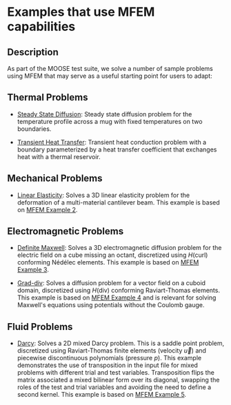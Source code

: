 # Examples that use MFEM capabilities

## Description

As part of the MOOSE test suite, we solve a number of sample problems using MFEM
that may serve as a useful starting point for users to adapt:

## Thermal Problems

- [Steady State Diffusion](syntax/MFEM/SteadyStateDiffusion.md): Steady state diffusion problem
  for the temperature profile across a mug with fixed temperatures on two boundaries.

- [Transient Heat Transfer](syntax/MFEM/HeatTransfer.md): Transient heat conduction
  problem with a boundary parameterized by a heat transfer coefficient that exchanges
  heat with a thermal reservoir.

## Mechanical Problems

- [Linear Elasticity](syntax/MFEM/LinearElasticity.md): Solves a 3D linear elasticity
  problem for the deformation of a multi-material cantilever beam. This example
  is based on [MFEM Example 2](https://mfem.org/examples/#ex2).

## Electromagnetic Problems

- [Definite Maxwell](syntax/MFEM/DefiniteMaxwell.md): Solves a 3D electromagnetic
  diffusion problem for the electric field on a cube missing an octant, discretized
  using $H(\mathrm{curl})$ conforming Nédélec elements. This example is based on
  [MFEM Example 3](https://mfem.org/examples/#ex3).

- [Grad-div](syntax/MFEM/Grad-Div.md): Solves a diffusion problem for a vector field
  on a cuboid domain, discretized using $H(\mathrm{div})$ conforming Raviart-Thomas
  elements. This example is based on [MFEM Example 4](https://mfem.org/examples/#ex4) and
  is relevant for solving Maxwell's equations using potentials without the Coulomb gauge.

## Fluid Problems

- [Darcy](syntax/MFEM/Darcy.md): Solves a 2D mixed Darcy problem. This is a saddle point
  problem, discretized using Raviart-Thomas finite elements (velocity $\vec u$) and
  piecewise discontinuous polynomials (pressure $p$). This example demonstrates the use of
  transposition in the input file for mixed problems with different trial and test variables.
  Transposition flips the matrix associated a mixed bilinear form over its diagonal, swapping
  the roles of the test and trial variables and avoiding the need to define a second kernel.
  This example is based on [MFEM Example 5](https://mfem.org/examples/#ex5).
